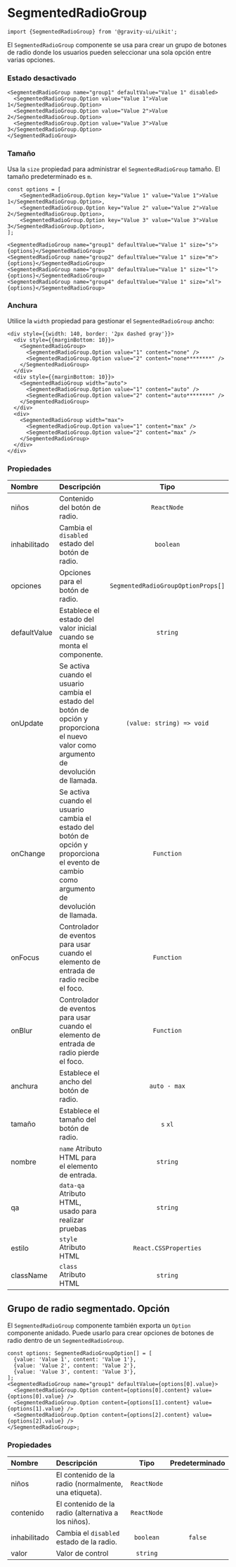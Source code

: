 <!--GITHUB_BLOCK-->

# SegmentedRadioGroup

<!--/GITHUB_BLOCK-->

```tsx
import {SegmentedRadioGroup} from '@gravity-ui/uikit';
```

El `SegmentedRadioGroup` componente se usa para crear un grupo de botones de radio donde los usuarios pueden seleccionar una sola opción entre varias opciones.

### Estado desactivado

<!--LANDING_BLOCK

<ExampleBlock
  code={`
<SegmentedRadioGroup name="group1" defaultValue="Value 1" disabled>
    <SegmentedRadioGroup.Option value="Value 1">Value 1</SegmentedRadioGroup.Option>
    <SegmentedRadioGroup.Option value="Value 2">Value 2</SegmentedRadioGroup.Option>
    <SegmentedRadioGroup.Option value="Value 3">Value 3</SegmentedRadioGroup.Option>
</SegmentedRadioGroup>;
`}
>
  <UIKit.SegmentedRadioGroup name="group1" defaultValue="Value 1" disabled>
    <UIKit.SegmentedRadioGroup.Option value="Value 1">Value 1</UIKit.SegmentedRadioGroup.Option>
    <UIKit.SegmentedRadioGroup.Option value="Value 2">Value 2</UIKit.SegmentedRadioGroup.Option>
    <UIKit.SegmentedRadioGroup.Option value="Value 3">Value 3</UIKit.SegmentedRadioGroup.Option>
  </UIKit.SegmentedRadioGroup>
</ExampleBlock>

LANDING_BLOCK-->

<!--GITHUB_BLOCK-->

```tsx
<SegmentedRadioGroup name="group1" defaultValue="Value 1" disabled>
  <SegmentedRadioGroup.Option value="Value 1">Value 1</SegmentedRadioGroup.Option>
  <SegmentedRadioGroup.Option value="Value 2">Value 2</SegmentedRadioGroup.Option>
  <SegmentedRadioGroup.Option value="Value 3">Value 3</SegmentedRadioGroup.Option>
</SegmentedRadioGroup>
```

<!--/GITHUB_BLOCK-->

### Tamaño

Usa la `size` propiedad para administrar el `SegmentedRadioGroup` tamaño. El tamaño predeterminado es `m`.

<!--LANDING_BLOCK

<ExampleBlock
  code={`
const options = [
<SegmentedRadioGroup.Option key="Value 1" value="Value 1">Value 1</SegmentedRadioGroup.Option>,
<SegmentedRadioGroup.Option key="Value 2" value="Value 2">Value 2</SegmentedRadioGroup.Option>,
<SegmentedRadioGroup.Option key="Value 3" value="Value 3">Value 3</SegmentedRadioGroup.Option>,
];

<SegmentedRadioGroup name="group1" defaultValue="Value 1" size="s">{options}</SegmentedRadioGroup>
<SegmentedRadioGroup name="group2" defaultValue="Value 1" size="m">{options}</SegmentedRadioGroup>
<SegmentedRadioGroup name="group3" defaultValue="Value 1" size="l">{options}</SegmentedRadioGroup>
<SegmentedRadioGroup name="group4" defaultValue="Value 1" size="xl">{options}</SegmentedRadioGroup>
`}
>
  <div style={{display: 'grid', justifyItems: 'center', gap: 10}}>
    <UIKit.SegmentedRadioGroup name="group1" defaultValue="Value 1" size="s">
      <UIKit.SegmentedRadioGroup.Option value="Value 1">Value 1</UIKit.SegmentedRadioGroup.Option>
      <UIKit.SegmentedRadioGroup.Option value="Value 2">Value 2</UIKit.SegmentedRadioGroup.Option>
      <UIKit.SegmentedRadioGroup.Option value="Value 3">Value 3</UIKit.SegmentedRadioGroup.Option>
    </UIKit.SegmentedRadioGroup>
    <UIKit.SegmentedRadioGroup name="group2" defaultValue="Value 1" size="m">
      <UIKit.SegmentedRadioGroup.Option value="Value 1">Value 1</UIKit.SegmentedRadioGroup.Option>
      <UIKit.SegmentedRadioGroup.Option value="Value 2">Value 2</UIKit.SegmentedRadioGroup.Option>
      <UIKit.SegmentedRadioGroup.Option value="Value 3">Value 3</UIKit.SegmentedRadioGroup.Option>
    </UIKit.SegmentedRadioGroup>
    <UIKit.SegmentedRadioGroup name="group3" defaultValue="Value 1" size="l">
      <UIKit.SegmentedRadioGroup.Option value="Value 1">Value 1</UIKit.SegmentedRadioGroup.Option>
      <UIKit.SegmentedRadioGroup.Option value="Value 2">Value 2</UIKit.SegmentedRadioGroup.Option>
      <UIKit.SegmentedRadioGroup.Option value="Value 3">Value 3</UIKit.SegmentedRadioGroup.Option>
    </UIKit.SegmentedRadioGroup>
    <UIKit.SegmentedRadioGroup name="group4" defaultValue="Value 1" size="xl">
      <UIKit.SegmentedRadioGroup.Option value="Value 1">Value 1</UIKit.SegmentedRadioGroup.Option>
      <UIKit.SegmentedRadioGroup.Option value="Value 2">Value 2</UIKit.SegmentedRadioGroup.Option>
      <UIKit.SegmentedRadioGroup.Option value="Value 3">Value 3</UIKit.SegmentedRadioGroup.Option>
    </UIKit.SegmentedRadioGroup>
  </div>
</ExampleBlock>

LANDING_BLOCK-->

<!--GITHUB_BLOCK-->

```tsx
const options = [
    <SegmentedRadioGroup.Option key="Value 1" value="Value 1">Value 1</SegmentedRadioGroup.Option>,
    <SegmentedRadioGroup.Option key="Value 2" value="Value 2">Value 2</SegmentedRadioGroup.Option>,
    <SegmentedRadioGroup.Option key="Value 3" value="Value 3">Value 3</SegmentedRadioGroup.Option>,
];

<SegmentedRadioGroup name="group1" defaultValue="Value 1" size="s">{options}</SegmentedRadioGroup>
<SegmentedRadioGroup name="group2" defaultValue="Value 1" size="m">{options}</SegmentedRadioGroup>
<SegmentedRadioGroup name="group3" defaultValue="Value 1" size="l">{options}</SegmentedRadioGroup>
<SegmentedRadioGroup name="group4" defaultValue="Value 1" size="xl">{options}</SegmentedRadioGroup>
```

<!--/GITHUB_BLOCK-->

### Anchura

Utilice la `width` propiedad para gestionar el `SegmentedRadioGroup` ancho:

<!--LANDING_BLOCK

<ExampleBlock
  code={`
<div style={{width: 140, border: '2px dashed gray'}}>
  <div style={{marginBottom: 10}}>
    <SegmentedRadioGroup>
      <SegmentedRadioGroup.Option value="1" content="none" />
      <SegmentedRadioGroup.Option value="2" content="none********" />
    </SegmentedRadioGroup>
  </div>
  <div style={{marginBottom: 10}}>
    <SegmentedRadioGroup width="auto">
      <SegmentedRadioGroup.Option value="1" content="auto" />
      <SegmentedRadioGroup.Option value="2" content="auto********" />
    </SegmentedRadioGroup>
  </div>
  <div>
    <SegmentedRadioGroup width="max">
      <SegmentedRadioGroup.Option value="1" content="max" />
      <SegmentedRadioGroup.Option value="2" content="max" />
    </SegmentedRadioGroup>
  </div>
</div>
`}
>
<div style={{width: 140, border: '2px dashed gray'}}>
 <div style={{marginBottom: 10}}>
    <UIKit.SegmentedRadioGroup>
      <UIKit.SegmentedRadioGroup.Option value="1" content="none" />
      <UIKit.SegmentedRadioGroup.Option value="2" content="none********" />
    </UIKit.SegmentedRadioGroup>
  </div>
  <div style={{marginBottom: 10}}>
    <UIKit.SegmentedRadioGroup width="auto">
      <UIKit.SegmentedRadioGroup.Option value="1" content="auto" />
      <UIKit.SegmentedRadioGroup.Option value="2" content="auto********" />
    </UIKit.SegmentedRadioGroup>
  </div>
  <div>
    <UIKit.SegmentedRadioGroup width="max">
      <UIKit.SegmentedRadioGroup.Option value="1" content="max" />
      <UIKit.SegmentedRadioGroup.Option value="2" content="max" />
    </UIKit.SegmentedRadioGroup>
  </div>
</div>
</ExampleBlock>

LANDING_BLOCK-->

<!--GITHUB_BLOCK-->

```tsx
<div style={{width: 140, border: '2px dashed gray'}}>
  <div style={{marginBottom: 10}}>
    <SegmentedRadioGroup>
      <SegmentedRadioGroup.Option value="1" content="none" />
      <SegmentedRadioGroup.Option value="2" content="none********" />
    </SegmentedRadioGroup>
  </div>
  <div style={{marginBottom: 10}}>
    <SegmentedRadioGroup width="auto">
      <SegmentedRadioGroup.Option value="1" content="auto" />
      <SegmentedRadioGroup.Option value="2" content="auto********" />
    </SegmentedRadioGroup>
  </div>
  <div>
    <SegmentedRadioGroup width="max">
      <SegmentedRadioGroup.Option value="1" content="max" />
      <SegmentedRadioGroup.Option value="2" content="max" />
    </SegmentedRadioGroup>
  </div>
</div>
```

<!--/GITHUB_BLOCK-->

### Propiedades

| Nombre       | Descripción                                                                                                                                 |                Tipo                | Predeterminado |
| :----------- | :------------------------------------------------------------------------------------------------------------------------------------------ | :--------------------------------: | :------------: |
| niños        | Contenido del botón de radio.                                                                                                               |            `ReactNode`             |                |
| inhabilitado | Cambia el `disabled` estado del botón de radio.                                                                                             |             `boolean`              |    `false`     |
| opciones     | Opciones para el botón de radio.                                                                                                            | `SegmentedRadioGroupOptionProps[]` |                |
| defaultValue | Establece el estado del valor inicial cuando se monta el componente.                                                                        |              `string`              |                |
| onUpdate     | Se activa cuando el usuario cambia el estado del botón de opción y proporciona el nuevo valor como argumento de devolución de llamada.      |     `(value: string) => void`      |                |
| onChange     | Se activa cuando el usuario cambia el estado del botón de opción y proporciona el evento de cambio como argumento de devolución de llamada. |             `Function`             |                |
| onFocus      | Controlador de eventos para usar cuando el elemento de entrada de radio recibe el foco.                                                     |             `Function`             |                |
| onBlur       | Controlador de eventos para usar cuando el elemento de entrada de radio pierde el foco.                                                     |             `Function`             |                |
| anchura      | Establece el ancho del botón de radio.                                                                                                      |            `auto - max`            |                |
| tamaño       | Establece el tamaño del botón de radio.                                                                                                     |              `s` `xl`              |      `m`       |
| nombre       | `name` Atributo HTML para el elemento de entrada.                                                                                           |              `string`              |                |
| qa           | `data-qa` Atributo HTML, usado para realizar pruebas                                                                                        |              `string`              |                |
| estilo       | `style` Atributo HTML                                                                                                                       |       `React.CSSProperties`        |                |
| className    | `class` Atributo HTML                                                                                                                       |              `string`              |                |

## Grupo de radio segmentado. Opción

El `SegmentedRadioGroup` componente también exporta un `Option` componente anidado. Puede usarlo para crear opciones de botones de radio dentro de un `SegmentedRadioGroup`.

<!--LANDING_BLOCK

<ExampleBlock
  code={`
const options: SegmentedRadioGroupOption[] = [
  {value: 'Value 1', content: 'Value 1'},
  {value: 'Value 2', content: 'Value 2'},
  {value: 'Value 3', content: 'Value 3'},
];
<SegmentedRadioGroup name="group1" defaultValue={options[0].value}>
  <SegmentedRadioGroup.Option content={options[0].content} value={options[0].value} />
  <SegmentedRadioGroup.Option content={options[1].content} value={options[1].value} />
  <SegmentedRadioGroup.Option content={options[2].content} value={options[2].value} />
</RadioGroup>
`}
>
<UIKit.SegmentedRadioGroup name="group1" defaultValue="Value 1">
  <UIKit.SegmentedRadioGroup.Option content="Value 1" value="Value 1" />
  <UIKit.SegmentedRadioGroup.Option content="Value 2" value="Value 2" />
  <UIKit.SegmentedRadioGroup.Option content="Value 3" value="Value 3" />
</UIKit.SegmentedRadioGroup>
</ExampleBlock>

LANDING_BLOCK-->

<!--GITHUB_BLOCK-->

```tsx
const options: SegmentedRadioGroupOption[] = [
  {value: 'Value 1', content: 'Value 1'},
  {value: 'Value 2', content: 'Value 2'},
  {value: 'Value 3', content: 'Value 3'},
];
<SegmentedRadioGroup name="group1" defaultValue={options[0].value}>
  <SegmentedRadioGroup.Option content={options[0].content} value={options[0].value} />
  <SegmentedRadioGroup.Option content={options[1].content} value={options[1].value} />
  <SegmentedRadioGroup.Option content={options[2].content} value={options[2].value} />
</SegmentedRadioGroup>;
```

<!--/GITHUB_BLOCK-->

### Propiedades

| Nombre       | Descripción                                           |    Tipo     | Predeterminado |
| :----------- | :---------------------------------------------------- | :---------: | :------------: |
| niños        | El contenido de la radio (normalmente, una etiqueta). | `ReactNode` |                |
| contenido    | El contenido de la radio (alternativa a los niños).   | `ReactNode` |                |
| inhabilitado | Cambia el `disabled` estado de la radio.              |  `boolean`  |    `false`     |
| valor        | Valor de control                                      |  `string`   |                |
